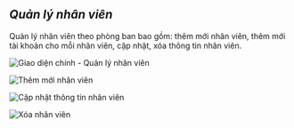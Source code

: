 ## *Quản lý nhân viên*

Quản lý nhân viên theo phòng ban bao gồm: thêm mới nhân viên, thêm mới tài khoản cho mỗi nhân viên, cập nhật, xóa thông tin nhân viên.

![](https://i.imgur.com/YcPEoTc.png "Giao diện chính - Quản lý nhân viên")

![](https://i.imgur.com/fbY0VVs.png "Thêm mới nhân viên")

![](https://i.imgur.com/sXBouWI.png "Cập nhật thông tin nhân viên")

![](https://i.imgur.com/HvX5ZSN.png "Xóa nhân viên")
